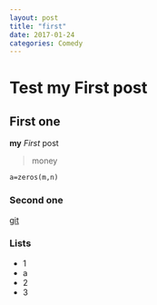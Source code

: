 ```yaml
---
layout: post
title: "first"
date: 2017-01-24
categories: Comedy
---
```

# Test my First post

## First one
**my** *First* post
> money

```
a=zeros(m,n)
```

### Second one

[git](https://pages.github.com/)
### Lists

- 1
 - a
- 2
- 3
